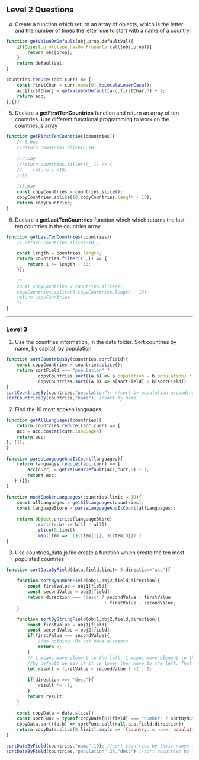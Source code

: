 ## Level 2 Questions

4. Create a function which return an array of objects, which is the letter and the number of times the letter use to start with a name of a country.

```javascript
function getValueOrDefault(obj,prop,defaultVal){
    if(Object.prototype.hasOwnProperty.call(obj,prop)){
        return obj[prop];
    }
    return defaultVal;
}

countries.reduce((acc,curr) => {
    const firstChar = curr.name[0].toLocaleLowerCase();
    acc[firstChar] = getValueOrDefault(acc,firstChar,0) + 1;
    return acc;
},{})
```
5. Declare a **getFirstTenCountries** function and return an array of ten countries. Use different functional programming to work on the countries.js array

```javascript
function getFirstTenCountries(countries){
    // 1.Way
    //return countries.slice(0,10)
    
    //2.way
    //return countries.filter((_,i) => {
    //    return i <10;
    //})
    
    //3.Way
    const copyCountries = countries.slice();
    copyCountries.splice(10,copyCountries.length - 10);
    return copyCountries;
}
```

6. Declare a **getLastTenCountries** function which which returns the last ten countries in the countries array.
```javascript
function getLastTenCountries(countries){
    // return countries.slice(-10);

    const length = countries.length;
    return countries.filter((_,i) => {
        return i >= length - 10;
    });
    
    /*
    const copyCountries = countries.slice();
    copyCountries.splice(0,copyCountries.length - 10)
    return copyCountries
    */
}
```
***
### Level 3
1. Use the countries information, in the data folder. Sort countries by name, by capital, by population

```javascript
function sortCountriesBy(countries,sortField){
    const copyCountries = countries.slice();
    return sortField === "population" ? 
            copyCountries.sort((a,b) => a.population - b.population) :
            copyCountries.sort((a,b) => a[sortField] < b[sortField])
}
sortCountriesBy(countries,"population"); //sort by population ascending
sortCountriesBy(countries,"name"); //sort by name
```
2. Find the 10 most spoken languages

```javascript
function getAllLanguages(countries){
    return countries.reduce((acc,curr) => {
    acc = acc.concat(curr.languages)
    return acc;
}, []);
}

function parseLanguageAndItCount(languages){
    return languages.reduce((acc,curr) => {
        acc[curr] = getValueOrDefault(acc,curr,0) + 1;
        return acc;
   },{});
}

function mostSpokenLanguages(countries,limit = 10){
    const allLanguages = getAllLanguages(countries);
    const languageStore = parseLanguageAndItCount(allLanguages);
    
    return Object.entries(languageStore)
           .sort((a,b) => b[1] - a[1])
           .slice(0,limit)
           .map(item => `(${item[1]}, ${item[0]})`)
}

```

3. Use countries_data.js file create a function which create the ten most populated countries

```javascript
function sortDataByField(data,field,limit= 5,direction="asc"){
    
    function sortByNumberField(obj1,obj2,field,direction){
        const firstValue = obj1[field];
        const secondValue = obj2[field];
        return direction === "desc" ? secondValue - firstValue
                                     : firstValue - secondValue;
    }

    function sortByStringField(obj1,obj2,field,direction){
        const firstValue = obj1[field];
        const secondValue = obj2[field];
        if(firstValue === secondValue){
            //do nothing. Do not move elements
            return 0;
        }
        //-1 means move element to the left, 1 means move element to the right
        //by default we say if it is lower then move to the left. That means it is ascending order(Lower to higher)
        let result = firstValue < secondValue ? -1 : 1;
        
        if(direction === "desc"){
            result *= -1;
        }
        return result;
    }
    
    const copyData = data.slice();
    const sortFunc = typeof copyData[0][field] === "number" ? sortByNumberField: sortByStringField;
    copyData.sort((a,b) => sortFunc.call(null,a,b,field,direction))     
    return copyData.slice(0,limit).map(c => ({country: c.name, population: c.population}));    
}

sortDataByField(countries,"name",10); //sort countries by their names ascending. 10 items
sortDataByField(countries,"population",25,"desc") //sort countries by their population descending(from higher to lower). 25 items
```
